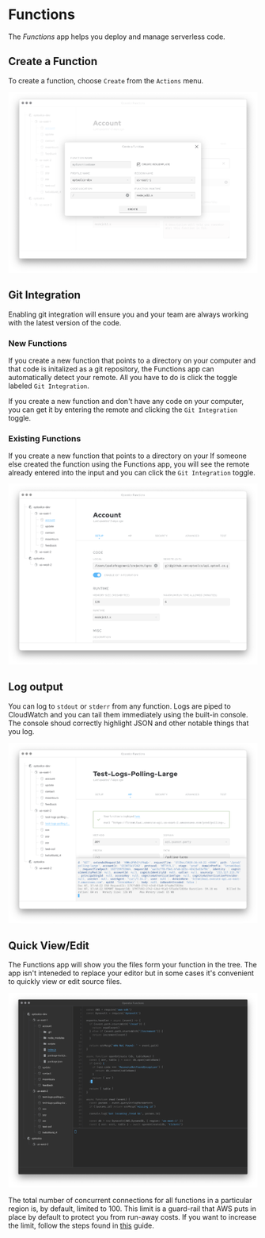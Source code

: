 # Functions

The _Functions_ app helps you deploy and manage serverless code.

## Create a Function

To create a function, choose `Create` from the `Actions` menu.

<img src="https://raw.githubusercontent.com/optoolco/docs/master/apps/functions/images/create.png"/>

## Git Integration

Enabling git integration will ensure you and your team are
always working with the latest version of the code.

### New Functions

If you create a new function that points to a directory on your
computer and that code is initalized as a git repository, the
Functions app can automatically detect your remote. All you have
to do is click the toggle labeled `Git Integration`.

If you create a new function and don't have any code on your
computer, you can get it by entering the remote and clicking the
`Git Integration` toggle.

### Existing Functions

If you create a new function that points to a directory on your
If someone else created the function using the Functions app,
you will see the remote already entered into the input and you
can click the `Git Integration` toggle.

<img src="https://raw.githubusercontent.com/optoolco/docs/master/apps/functions/images/view-setup.png"/>

## Log output

You can log to `stdout` or `stderr` from any function. Logs are
piped to CloudWatch and you can tail them immediately using the
built-in console. The console shoud correctly highlight JSON and
other notable things that you log.

<img src="https://raw.githubusercontent.com/optoolco/docs/master/apps/functions/images/view-logs.png"/>

## Quick View/Edit

The Functions app will show you the files form your function in
the tree. The app isn't inteneded to replace your editor but in
some cases it's convenient to quickly view or edit source files.

<img src="https://raw.githubusercontent.com/optoolco/docs/master/apps/functions/images/editor.png"/>

The total number of concurrent connections for all functions in
a particular region is, by default, limited to 100. This limit is
a guard-rail that AWS puts in place by default to protect you from
run-away costs. If you want to increase the limit, follow the steps
found in [this][0] guide.

[0]:http://docs.aws.amazon.com/lambda/latest/dg/concurrent-executions.html#increase-concurrent-executions-limit
